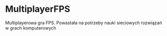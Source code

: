# MultiplayerFPS
Multiplayerowa gra FPS. Powastała na potrzeby nauki sieciowych rozwiązań w grach komputerowych
